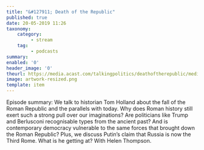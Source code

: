 ```yaml
---
title: "&#127911; Death of the Republic"
published: true
date: 20-05-2019 11:26
taxonomy:
    category:
         - stream
    tag:
         - podcasts
summary:
enabled: '0'
header_image: '0'
theurl: https://media.acast.com/talkingpolitics/deathoftherepublic/media.mp3
image: artwork-resized.png
template: item
---
```

 
Episode summary: We talk to historian Tom Holland about the fall of the Roman Republic and the parallels with today. Why does Roman history still exert such a strong pull over our imaginations? Are politicians like Trump and Berlusconi recognisable types from the ancient past? And is contemporary democracy vulnerable to the same forces that brought down the Roman Republic? Plus, we discuss Putin’s claim that Russia is now the Third Rome. What is he getting at? With Helen Thompson.
